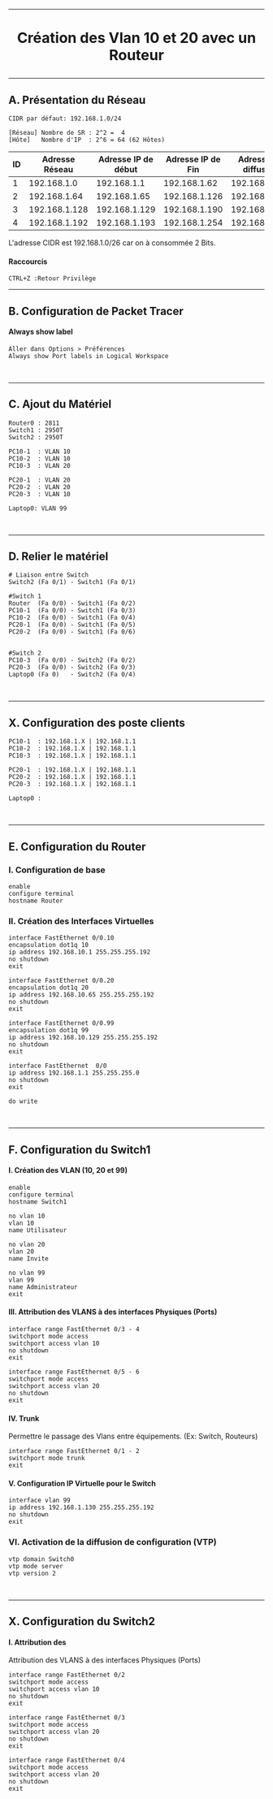 ---------------------------------------------------------------------------------------------------------------------------------------------------
# <p align='center'> Création des Vlan 10 et 20 avec un Routeur </p>


---------------------------------------------------------------------------------------------------------------------------------------------------
## A. Présentation du Réseau

```
CIDR par défaut: 192.168.1.0/24
```

```
[Réseau] Nombre de SR : 2^2 =  4
[Hôte]   Nombre d'IP  : 2^6 = 64 (62 Hôtes)
```

|  ID | Adresse Réseau | Adresse IP de début | Adresse IP de Fin | Adresse de diffusion |
| --- | -------------- | ------------------- | ----------------- | -------------------- |  
|  1  | 192.168.1.0    | 192.168.1.1         | 192.168.1.62      | 192.168.1.63         |
|  2  | 192.168.1.64   | 192.168.1.65        | 192.168.1.126     | 192.168.1.127        |
|  3  | 192.168.1.128  | 192.168.1.129       | 192.168.1.190     | 192.168.1.191        |
|  4  | 192.168.1.192  | 192.168.1.193       | 192.168.1.254     | 192.168.1.255        |

L'adresse CIDR est 192.168.1.0/26 car on à consommée 2 Bits.

#### Raccourcis
```
CTRL+Z :Retour Privilège
```

---------------------------------------------------------------------------------------------------------------------------------------------------
## B. Configuration de Packet Tracer
#### Always show label
```
Aller dans Options > Préférences
Always show Port labels in Logical Workspace
```

<br />

---------------------------------------------------------------------------------------------------------------------------------------------------
## C. Ajout du Matériel
```
Router0 : 2811
Switch1 : 2950T
Switch2 : 2950T

PC10-1  : VLAN 10
PC10-2  : VLAN 10
PC10-3  : VLAN 20

PC20-1  : VLAN 20
PC20-2  : VLAN 20
PC20-3  : VLAN 10

Laptop0: VLAN 99
```

<br />

---------------------------------------------------------------------------------------------------------------------------------------------------
## D. Relier le matériel
```
# Liaison entre Switch
Switch2 (Fa 0/1) - Switch1 (Fa 0/1)

#Switch 1
Router  (Fa 0/0) - Switch1 (Fa 0/2)
PC10-1  (Fa 0/0) - Switch1 (Fa 0/3)
PC10-2  (Fa 0/0) - Switch1 (Fa 0/4)
PC20-1  (Fa 0/0) - Switch1 (Fa 0/5)
PC20-2  (Fa 0/0) - Switch1 (Fa 0/6)


#Switch 2
PC10-3  (Fa 0/0) - Switch2 (Fa 0/2)
PC20-3  (Fa 0/0) - Switch2 (Fa 0/3)
Laptop0 (Fa 0)   - Switch2 (Fa 0/4) 
```

<br />

---------------------------------------------------------------------------------------------------------------------------------------------------
## X. Configuration des poste clients
```
PC10-1  : 192.168.1.X | 192.168.1.1
PC10-2  : 192.168.1.X | 192.168.1.1
PC10-3  : 192.168.1.X | 192.168.1.1

PC20-1  : 192.168.1.X | 192.168.1.1
PC20-2  : 192.168.1.X | 192.168.1.1
PC20-3  : 192.168.1.X | 192.168.1.1

Laptop0 :
```

<br />

---------------------------------------------------------------------------------------------------------------------------------------------------
## E. Configuration du Router
### I. Configuration de base
```
enable
configure terminal
hostname Router
```

### II. Création des Interfaces Virtuelles
```
interface FastEthernet 0/0.10
encapsulation dot1q 10
ip address 192.168.10.1 255.255.255.192
no shutdown
exit

interface FastEthernet 0/0.20
encapsulation dot1q 20
ip address 192.168.10.65 255.255.255.192
no shutdown
exit

interface FastEthernet 0/0.99
encapsulation dot1q 99
ip address 192.168.10.129 255.255.255.192
no shutdown
exit

interface FastEthernet  0/0
ip address 192.168.1.1 255.255.255.0
no shutdown
exit

do write
```

<br />

---------------------------------------------------------------------------------------------------------------------------------------------------
## F. Configuration du Switch1
#### I. Création des VLAN (10, 20 et 99)
```
enable
configure terminal
hostname Switch1

no vlan 10
vlan 10
name Utilisateur

no vlan 20
vlan 20
name Invite

no vlan 99
vlan 99
name Administrateur
exit
```

#### III. Attribution des VLANS à des interfaces Physiques (Ports)
```
interface range FastEthernet 0/3 - 4
switchport mode access
switchport access vlan 10
no shutdown
exit
```

```
interface range FastEthernet 0/5 - 6
switchport mode access
switchport access vlan 20
no shutdown
exit
```

#### IV. Trunk
Permettre le passage des Vlans entre équipements. (Ex: Switch, Routeurs)
```
interface range FastEthernet 0/1 - 2
switchport mode trunk
exit
```

#### V. Configuration IP Virtuelle pour le Switch
```
interface vlan 99
ip address 192.168.1.130 255.255.255.192
no shutdown
exit
```

### VI. Activation de la diffusion de configuration (VTP)
```
vtp domain Switch0
vtp mode server
vtp version 2
```
<br />

---------------------------------------------------------------------------------------------------------------------------------------------------
## X. Configuration du Switch2
#### I. Attribution des 
Attribution des VLANS à des interfaces Physiques (Ports)
```
interface range FastEthernet 0/2
switchport mode access
switchport access vlan 10
no shutdown
exit
```

```
interface range FastEthernet 0/3
switchport mode access
switchport access vlan 20
no shutdown
exit
```

```
interface range FastEthernet 0/4
switchport mode access
switchport access vlan 20
no shutdown
exit
```
<br />





